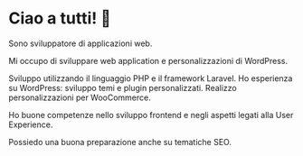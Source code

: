 
<!--
**stefanomercante/stefanomercante** is a ✨ _special_ ✨ repository because its `README.md` (this file) appears on your GitHub profile.

Here are some ideas to get you started:

- 🔭 I’m currently working on ...
- 🌱 I’m currently learning ...
- 👯 I’m looking to collaborate on ...
- 🤔 I’m looking for help with ...
- 💬 Ask me about ...
- 📫 How to reach me: ...
- 😄 Pronouns: ...
- ⚡ Fun fact: ...
-->

# Ciao a tutti! 👋
Sono sviluppatore di applicazioni web.

Mi occupo di sviluppare web application e personalizzazioni di WordPress.

Sviluppo utilizzando il linguaggio PHP e il framework Laravel.
Ho esperienza su WordPress: sviluppo temi e plugin personalizzati.
Realizzo personalizzazioni per WooCommerce.

Ho buone competenze nello sviluppo frontend e negli aspetti legati alla User Experience.  

Possiedo una buona preparazione anche su tematiche SEO.
